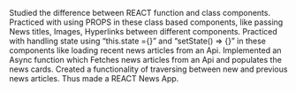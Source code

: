 Studied the difference between REACT function and class components.
Practiced with using PROPS in these class based components, like passing News titles, Images, Hyperlinks between different components.
Practiced with handling state using “this.state ={}” and “setState() => {}” in these components like loading recent news articles from an Api.
Implemented an Async function which Fetches news articles from an Api and populates the news cards.
Created a functionality of traversing between new and previous news articles.
Thus made a REACT News App.
